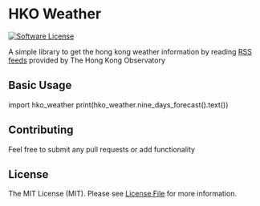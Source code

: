 # HKO Weather

[![Software License](https://img.shields.io/badge/license-MIT-brightgreen.svg?style=flat-square)](LICENSE.md)

A simple library to get the hong kong weather information by reading [RSS feeds](http://rss.weather.gov.hk/rsse.html) provided by The Hong Kong Observatory

## Basic Usage

import hko_weather
print(hko_weather.nine_days_forecast().text())

## Contributing

Feel free to submit any pull requests or add functionality

## License

The MIT License (MIT). Please see [License File](LICENSE.md) for more information.
